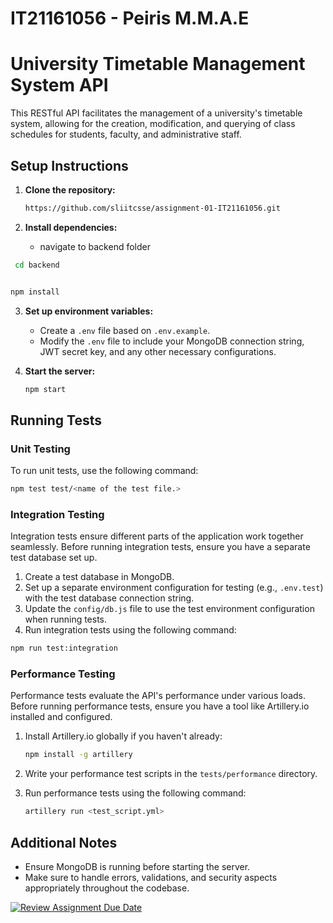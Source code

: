 # IT21161056 - Peiris M.M.A.E

# University Timetable Management System API

This RESTful API facilitates the management of a university's timetable system, allowing for the creation, modification, and querying of class schedules for students, faculty, and administrative staff.

## Setup Instructions

1. **Clone the repository:**

   ```bash
   https://github.com/sliitcsse/assignment-01-IT21161056.git

   ```

2. **Install dependencies:**

   - navigate to backend folder

```bash
 cd backend
```

```bash

npm install
```

3. **Set up environment variables:**

   - Create a `.env` file based on `.env.example`.
   - Modify the `.env` file to include your MongoDB connection string, JWT secret key, and any other necessary configurations.

4. **Start the server:**

   ```bash
   npm start
   ```

## Running Tests

### Unit Testing

To run unit tests, use the following command:

```bash
npm test test/<name of the test file.>
```

### Integration Testing

Integration tests ensure different parts of the application work together seamlessly. Before running integration tests, ensure you have a separate test database set up.

1. Create a test database in MongoDB.
2. Set up a separate environment configuration for testing (e.g., `.env.test`) with the test database connection string.
3. Update the `config/db.js` file to use the test environment configuration when running tests.
4. Run integration tests using the following command:

```bash
npm run test:integration
```

### Performance Testing

Performance tests evaluate the API's performance under various loads. Before running performance tests, ensure you have a tool like Artillery.io installed and configured.

1. Install Artillery.io globally if you haven't already:

   ```bash
   npm install -g artillery
   ```

2. Write your performance test scripts in the `tests/performance` directory.

3. Run performance tests using the following command:

   ```bash
   artillery run <test_script.yml>
   ```

## Additional Notes

- Ensure MongoDB is running before starting the server.
- Make sure to handle errors, validations, and security aspects appropriately throughout the codebase.

[![Review Assignment Due Date](https://classroom.github.com/assets/deadline-readme-button-24ddc0f5d75046c5622901739e7c5dd533143b0c8e959d652212380cedb1ea36.svg)](https://classroom.github.com/a/MhkFIDKy)
